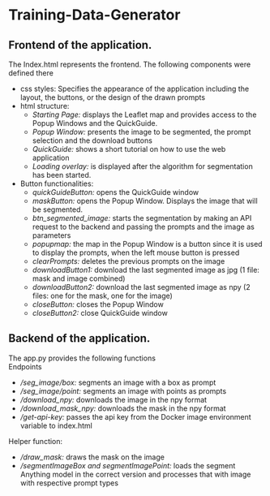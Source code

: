 # Training-Data-Generator

## Frontend of the application. 
The Index.html represents the frontend. The following components were defined there
- css styles: Specifies the appearance of the application including the layout, the buttons, or the design of the drawn prompts 
- html structure:
  - <em>Starting Page:</em> displays the Leaflet map and provides access to the Popup Windows and the QuickGuide.
  - <em>Popup Window:</em> presents the image to be segmented, the prompt selection and the download buttons
  - <em>QuickGuide:</em> shows a short tutorial on how to use the web application
  - <em>Loading overlay:</em> is displayed after the algorithm for segmentation has been started.
- Button functionalities:
  - <em>quickGuideButton:</em> opens the QuickGuide window
  - <em>maskButton:</em> opens the Popup Window. Displays the image that will be segmented.
  - <em>btn_segmented_image:</em> starts the segmentation by making an API request to the backend and passing the prompts and the image as parameters
  - <em>popupmap:</em> the map in the Popup Window is a button since it is used to display the prompts, when the left mouse button is pressed
  - <em>clearPrompts:</em> deletes the previous prompts on the image
  - <em>downloadButton1:</em> download the last segmented image as jpg (1 file: mask and image combined)
  - <em>downloadButton2:</em> download the last segmented image as npy (2 files: one for the mask, one for the image)
  - <em>closeButton:</em> closes the Popup Window
  - <em>closeButton2:</em> close QuickGuide window
  
## Backend of the application. 
The app.py provides the following functions <br>
Endpoints
- <em>/seg_image/box:</em> segments an image with a box as prompt
- <em>/seg_image/point:</em> segments an image with points as prompts
- <em>/download_npy:</em> downloads the image in the npy format
- <em>/download_mask_npy:</em> downloads the mask in the npy format
- <em>/get-api-key:</em> passes the api key from the Docker image environment variable to index.html

Helper function:
- <em>/draw_mask:</em> draws the mask on the image
- <em>/segmentImageBox and segmentImagePoint:</em> loads the segment Anything model in the correct version and processes that with image with respective prompt types
